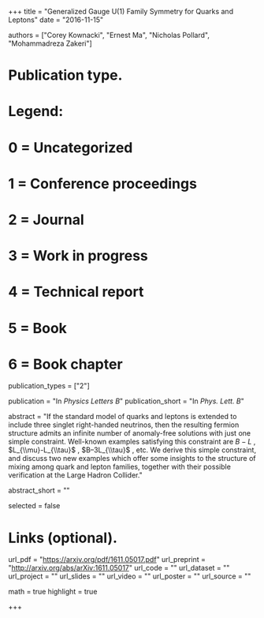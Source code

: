 +++
title = "Generalized Gauge U(1) Family Symmetry for Quarks and Leptons"
date = "2016-11-15"

authors = ["Corey Kownacki", "Ernest Ma", "Nicholas Pollard", "Mohammadreza Zakeri"]

# Publication type.
# Legend:
# 0 = Uncategorized
# 1 = Conference proceedings
# 2 = Journal
# 3 = Work in progress
# 4 = Technical report
# 5 = Book
# 6 = Book chapter
publication_types = ["2"]

publication = "In *Physics Letters B*"
publication_short = "In *Phys. Lett. B*"

abstract = "If the standard model of quarks and leptons is extended to include three singlet right-handed neutrinos, then the resulting fermion structure admits an infinite number of anomaly-free solutions with just one simple constraint. Well-known examples satisfying this constraint are $B-L$ , $L_{\\mu}-L_{\\tau}$ , $B–3L_{\\tau}$ , etc. We derive this simple constraint, and discuss two new examples which offer some insights to the structure of mixing among quark and lepton families, together with their possible verification at the Large Hadron Collider."

abstract_short = ""

selected = false

# Links (optional).
url_pdf = "https://arxiv.org/pdf/1611.05017.pdf"
url_preprint = "http://arxiv.org/abs/arXiv:1611.05017"
url_code = ""
url_dataset = ""
url_project = ""
url_slides = ""
url_video = ""
url_poster = ""
url_source = ""

math = true
highlight = true

+++
